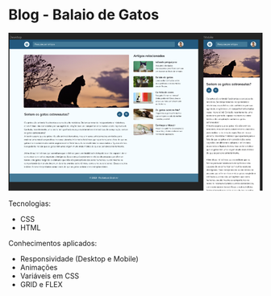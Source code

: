 <h1>Blog - Balaio de Gatos</h1>

<img src="./assets/balaio-de-gatos.png"/>

Tecnologias:
- CSS
- HTML

Conhecimentos aplicados:
- Responsividade (Desktop e Mobile)
- Animações
- Variáveis em CSS
- GRID e FLEX